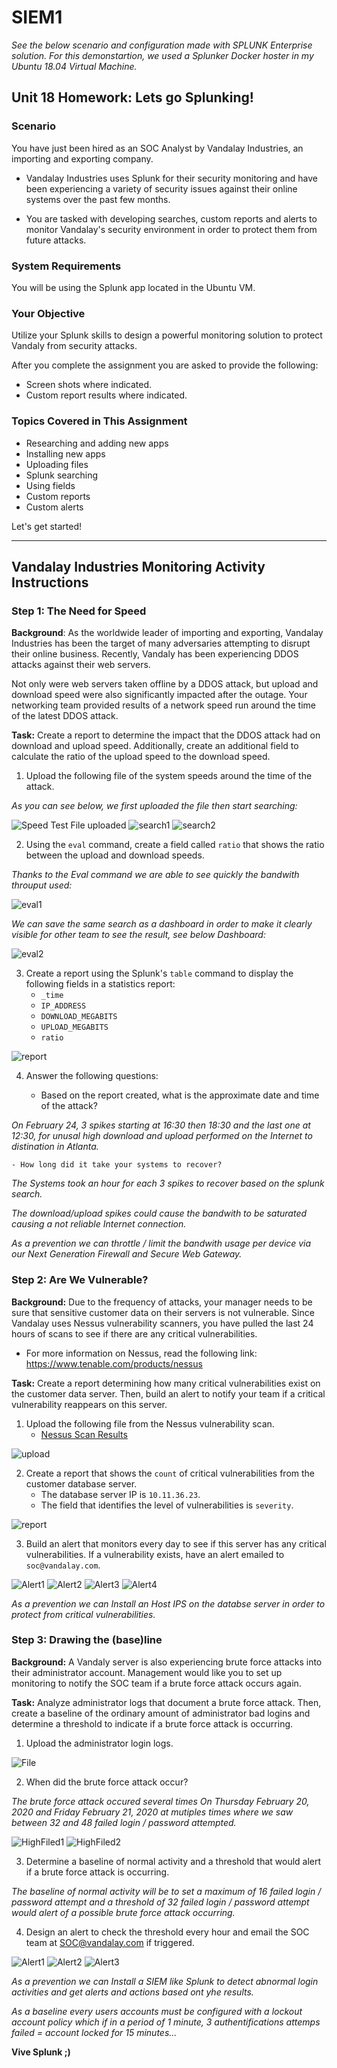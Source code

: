# SIEM1

*See the below scenario and configuration made with SPLUNK Enterprise solution.
For this demonstartion, we used a Splunker Docker hoster in my Ubuntu 18.04 Virtual Machine.*

## Unit 18 Homework: Lets go Splunking!

### Scenario

You have just been hired as an SOC Analyst by Vandalay Industries, an importing and exporting company.
 
- Vandalay Industries uses Splunk for their security monitoring and have been experiencing a variety of security issues against their online systems over the past few months. 
 
- You are tasked with developing searches, custom reports and alerts to monitor Vandalay's security environment in order to protect them from future attacks.


### System Requirements 

You will be using the Splunk app located in the Ubuntu VM.


### Your Objective 

Utilize your Splunk skills to design a powerful monitoring solution to protect Vandaly from security attacks.

After you complete the assignment you are asked to provide the following:

- Screen shots where indicated.
- Custom report results where indicated.

### Topics Covered in This Assignment

- Researching and adding new apps
- Installing new apps
- Uploading files
- Splunk searching
- Using fields
- Custom reports
- Custom alerts

Let's get started!

---

## Vandalay Industries Monitoring Activity Instructions


### Step 1: The Need for Speed 

**Background**: As the worldwide leader of importing and exporting, Vandalay Industries has been the target of many adversaries attempting to disrupt their online business. Recently, Vandaly has been experiencing DDOS attacks against their web servers.

Not only were web servers taken offline by a DDOS attack, but upload and download speed were also significantly impacted after the outage. Your networking team provided results of a network speed run around the time of the latest DDOS attack.

**Task:** Create a report to determine the impact that the DDOS attack had on download and upload speed. Additionally, create an additional field to calculate the ratio of the upload speed to the download speed.


1.  Upload the following file of the system speeds around the time of the attack.

*As you can see below, we first uploaded the file then start searching:*
    
![Speed Test File uploaded](/Screenshots/Splunk-Homeworks-1.PNG "Speed Test File uploaded")
![search1](/Screenshots/Splunk-Homeworks-2.PNG "search1")
![search2](/Screenshots/Splunk-Homeworks-3.PNG "search2")

2. Using the `eval` command, create a field called `ratio` that shows the ratio between the upload and download speeds.

*Thanks to the Eval command we are able to see quickly the bandwith throuput used:*
   
![eval1](/Screenshots/Splunk-Homeworks-4.PNG "eval1")

*We can save the same search as a dashboard in order to make it clearly visible for other team to see the result, see below Dashboard:*

![eval2](/Screenshots/Splunk-Homeworks-5.PNG "eval2")
      
3. Create a report using the Splunk's `table` command to display the following fields in a statistics report:
    - `_time`
    - `IP_ADDRESS`
    - `DOWNLOAD_MEGABITS`
    - `UPLOAD_MEGABITS`
    - `ratio`
    
![report](/Screenshots/Splunk-Homeworks-report1.PNG "report")

4. Answer the following questions:

    - Based on the report created, what is the approximate date and time of the attack?

*On February 24, 3 spikes starting at 16:30 then 18:30 and the last one at 12:30, for unusal high download and upload performed on the Internet to distination in Atlanta.*

    - How long did it take your systems to recover?
    
*The Systems took an hour for each 3 spikes to recover based on the splunk search.*

*The download/upload spikes could cause the bandwith to be saturated causing a not reliable Internet connection.*

*As a prevention we can throttle / limit the bandwith usage per device via our Next Generation Firewall and Secure Web Gateway.*
 
### Step 2: Are We Vulnerable? 

**Background:**  Due to the frequency of attacks, your manager needs to be sure that sensitive customer data on their servers is not vulnerable. Since Vandalay uses Nessus vulnerability scanners, you have pulled the last 24 hours of scans to see if there are any critical vulnerabilities.

  - For more information on Nessus, read the following link: https://www.tenable.com/products/nessus

**Task:** Create a report determining how many critical vulnerabilities exist on the customer data server. Then, build an alert to notify your team if a critical vulnerability reappears on this server.

1. Upload the following file from the Nessus vulnerability scan.
   - [Nessus Scan Results](resources/nessus_logs.csv)

![upload](/Screenshots/Splunk-Homeworks-Nessus_File.PNG "upload")

2. Create a report that shows the `count` of critical vulnerabilities from the customer database server.
   - The database server IP is `10.11.36.23`.
   - The field that identifies the level of vulnerabilities is `severity`.

![report](/Screenshots/Splunk-Homeworks-Nessus_Search.PNG "report")
      
3. Build an alert that monitors every day to see if this server has any critical vulnerabilities. If a vulnerability exists, have an alert emailed to `soc@vandalay.com`.

![Alert1](/Screenshots/Splunk-Homeworks-Nessus_Alert2.PNG "Alert1")
![Alert2](/Screenshots/Splunk-Homeworks-Nessus_Alert3.PNG "Alert2")
![Alert3](/Screenshots/Splunk-Homeworks-Nessus_Alert4.PNG "Alert3")
![Alert4](/Screenshots/Splunk-Homeworks-Nessus_Alert5.PNG "Alert4")

*As a prevention we can Install an Host IPS on the databse server in order to protect from critical vulnerabilities.*

### Step 3: Drawing the (base)line

**Background:**  A Vandaly server is also experiencing brute force attacks into their administrator account. Management would like you to set up monitoring to notify the SOC team if a brute force attack occurs again.

**Task:** Analyze administrator logs that document a brute force attack. Then, create a baseline of the ordinary amount of administrator bad logins and determine a threshold to indicate if a brute force attack is occurring.

1. Upload the administrator login logs.

![File](/Screenshots/Splunk-Homeworks-Baseline0.PNG "File")

2. When did the brute force attack occur?

*The brute force attack occured several times On Thursday February 20, 2020 and Friday February 21, 2020 at mutiples times where we saw between 32 and 48 failed login / password attempted.*

![HighFiled1](/Screenshots/Splunk-Homeworks-Baseline2.PNG "HighFiled1")
![HighFiled2](/Screenshots/Splunk-Homeworks-Baseline2-2.PNG "HighFiled2")

      
3. Determine a baseline of normal activity and a threshold that would alert if a brute force attack is occurring.

*The baseline of normal activity will be to set a maximum of 16 failed login / password attempt and a threshold of 32 failed login / password attempt would alert of a possible brute force attack occurring.*

4. Design an alert to check the threshold every hour and email the SOC team at SOC@vandalay.com if triggered. 

![Alert1](/Screenshots/Splunk-Homeworks-Baseline-Alert-BF-1.PNG "Alert1")
![Alert2](/Screenshots/Splunk-Homeworks-Baseline-Alert-BF-2.PNG "Alert2")
![Alert3](/Screenshots/Splunk-Homeworks-Baseline-Alert-BF-3.PNG "Alert3")

*As a prevention we can Install a SIEM like Splunk to detect abnormal login activities and get alerts and actions based ont yhe results.*

*As a baseline every users accounts must be configured with a lockout account policy which if in a period of 1 minute, 3 authentifications attemps failed = account locked for 15 minutes...*

**Vive Splunk ;)**
 
